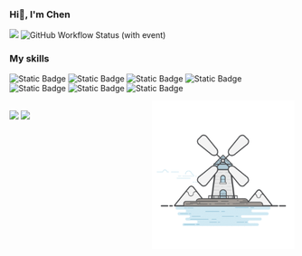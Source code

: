 ### Hi👋, I'm Chen

<a href="https://nothing-sy.github.io/newBlog/"><img src="https://img.shields.io/badge/My_blog-green?logo=ameba"/></a>
 ![GitHub Workflow Status (with event)](https://img.shields.io/github/actions/workflow/status/nothing-sy/newBlog/deploy.yml)


### My skills
![Static Badge](https://img.shields.io/badge/Javascript-green)
![Static Badge](https://img.shields.io/badge/Typescript-blue)
![Static Badge](https://img.shields.io/badge/Electron-orange)
![Static Badge](https://img.shields.io/badge/Vue-green)
![Static Badge](https://img.shields.io/badge/React-blue)
![Static Badge](https://img.shields.io/badge/HTML-red)
![Static Badge](https://img.shields.io/badge/CSS-purple)



<img align="right" width="50%"   src="./windmill.gif"/>
<br/>
<img width="40%"  src="https://github-readme-stats.vercel.app/api/top-langs/?username=nothing-sy&layout=compact&theme=vue"/>
<img width="40%"   src="https://github-readme-stats.vercel.app/api?username=nothing-sy&show_icons=true&theme=vue&rank_icon=github"/>








